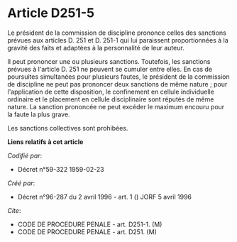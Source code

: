 # Article D251-5

Le président de la commission de discipline prononce celles des sanctions prévues aux articles D. 251 et D. 251-1 qui lui
paraissent proportionnées à la gravité des faits et adaptées à la personnalité de leur auteur.

Il peut prononcer une ou plusieurs sanctions. Toutefois, les sanctions prévues à l'article D. 251 ne peuvent se cumuler entre
elles. En cas de poursuites simultanées pour plusieurs fautes, le président de la commission de discipline ne peut pas
prononcer deux sanctions de même nature ; pour l'application de cette disposition, le confinement en cellule individuelle
ordinaire et le placement en cellule disciplinaire sont réputés de même nature. La sanction prononcée ne peut excéder le
maximum encouru pour la faute la plus grave.

Les sanctions collectives sont prohibées.

**Liens relatifs à cet article**

_Codifié par_:

  - Décret n°59-322 1959-02-23

_Créé par_:

  - Décret n°96-287 du 2 avril 1996 - art. 1 () JORF 5 avril 1996

_Cite_:

  - CODE DE PROCEDURE PENALE - art. D251-1. (M)
  - CODE DE PROCEDURE PENALE - art. D251. (M)
